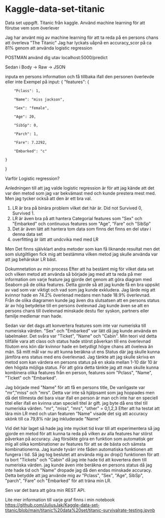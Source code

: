 # Kaggle-data-set-titanic
Data set uppgift. Titanic från kaggle. Använd machine learning för att förutse vem som överlever

Jag har använt mig av machine learning för att ta reda på en persons chans att överleva "The Titanic"
Jag har lyckats uåpnå en accuracy_scor på ca 81% genom att använda logistic regression

POSTMAN
använd dig utav localhost:5000/predict

Sedan i Body -> Raw -> JSON

inputa en persons information och få tillbaka ifall den personen överlevde eller inte
Exempel på input:
{
    "features": {
    
        "Pclass": 1,
        
        "Name": "miss jackson",
        
        "Sex": "female",
        
        "Age": 20,
        
        "SibSp": 0,
        
        "Parch": 1,
        
        "Fare": 7.2292,
        
        "Embarked": "c"
        
    }
}

Varför Logistic regression?

Anledningen till att jag valde logistic regression är för att jag kände att det var den metod som jag var bekvämast med och kunde prestera mest med.
Men jag tycker också att den är ett bra val.
1. LR är bra på binära problem vilket det här är. Did not Survived 0, Survived 1.
2. LR är även bra på att hantera Categorial features som "Sex" och "Embarked" 
och continuous features som "Age", "Fare" och "SibSp"
3. Det är även lätt att hantera tom data som finns det finns en del utav i denna data set
4. overfitting är lätt att undcvika med med LR

Men Det finns självklart andra metoder som kan få liknande resultat men det som slutgiltligen fick mig att bestämma vilken metod jag skulle använda var att jag behärskar LR bäst.


Dokumnetation av min process 
Efter att ha bestämt mig för vilket data set och vilken metod att använda så började jag med att ta reda på mer information om varje feature
jag gjorde det genom att göra diagram med Seaborn på de olika features. Detta gjorde så att jag kunde få en bra uppsikt av vad som var viktigt och vad som jag kunde exkludera.
Jag lärde mig att kvinnor hade en 74.2% överlenad medans men hade 18.9% överlevnad.
Från de olika diagramen kunde jag även dra slutsatsen att en persons status är av hög betydelse till en persons övelevnad
Jag kunde även se att en persons chans till övelevnad minskade destu fler syskon, partners eller familje medlemar man hade.

Sedan var det dags att konvertera features som inte var numeriska till numeriska värden. "Sex" och "Embarked" var lätt då jag kunde använda en labelmaker.
Det svåra var "Ticket", "Name" och "Cabin".
Min teori vid detta tillfälle vara att class och status hade störst påverkan till ens överlevnad föutom ens kön där kvinnor hade en betydligt högre chans att öveleva än män.
Så mitt mål var nu att kunna beräkna ut ens Status där jag skulle kunna jämföra ens status med ens överlevnad. 
Jag tänkte att jag skulle skriva en metod som kan värdera en persons status på en skala mellan 1-10 där 10 är den högsta möjliga status.
För att göra detta tänkte jag att man skulle kunna kombinera olika features från en person, features som "Pclass", "Name", "Ticket" och "Embarked".

Jag började med "Name" för att få en persons title, De vanligaste var "mr","miss" och "mrs". Detta var inte så hjälpsamt som jag hoppades men då det tillmesta del bara visar ifall en person är man och inte har en speciell titel eller ifall en kvinna utan speciell titel är gift.
jag byte då ens titel till numeriska värden. "mr", "miss", "mrs", "other" = 0,1,2,3
Efter att ha testat att lära min LR med och utan featuren "Name" visade det sig att accuracy skönk till ca 79,8% när jag inkluderade "Name"

Vid det här laget så hade jag inte mycket tid kvar till att experimentera så jag gjorde en metod för att kunna ta reda på vilken av alla features har störst påverkan på accuracy. Jag försökte göra en funktion som automatisk ger mig all olika kombinationer av features för att se de bästa och sämsta kombinationerna.
Jag kunde tyvärr inte fåden automatiska funktionen att fungera i tid.
Så jag tog beslutet att använda mig av drop() funktionen  för att ta bort "Tickets" och "Cabin" då jag inte hade tid att kovertera dem till numeriska värden. jag kunde även inte beräkna en persons status då jag inte hade tid och "Name" dropade jag då den endas minskade accuracy.
Detta betydde att jag använde mig av "Pclass", "Sex", "Age", SibSp", "parch", "Fare" och "Embarked" för att träna min LR.

Sen var det bara att göra min REST API.

Lite mer information till varje graf finns i min notebook
https://github.com/JuliusJak/Kaggle-data-set-titanic/blob/main/titanic%20data%20set/titanic-survivalrate-testing.ipynb

